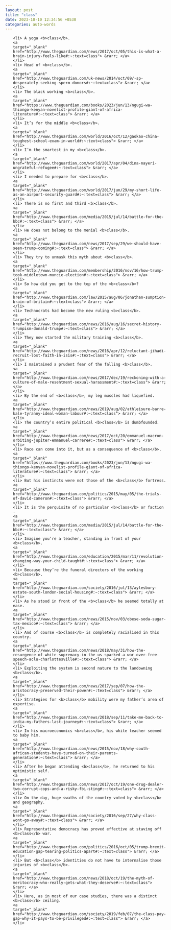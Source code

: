 ```yaml
---
layout: post
title: "class"
date: 2023-10-10 12:34:56 +0530
categories: auto-words
---
```

<ol>

    <li> A yoga <b>class</b>.
    <a 
    target="_blank" 
    href="http://www.theguardian.com/news/2017/oct/05/this-is-what-a-brain-injury-feels-like#:~:text=class"> &rarr; </a>
    </li>
    <li> Head of <b>class</b>.
    <a 
    target="_blank" 
    href="http://www.theguardian.com/uk-news/2014/oct/09/-sp-desperately-seeking-sperm-donors#:~:text=class"> &rarr; </a>
    </li>
    <li> The black working <b>class</b>.
    <a 
    target="_blank" 
    href="https://www.theguardian.com/books/2023/jun/13/ngugi-wa-thiongo-kenyan-novelist-profile-giant-of-africa-literature#:~:text=class"> &rarr; </a>
    </li>
    <li> It’s for the middle <b>class</b>.
    <a 
    target="_blank" 
    href="http://www.theguardian.com/world/2016/oct/12/gaokao-china-toughest-school-exam-in-world#:~:text=class"> &rarr; </a>
    </li>
    <li> I’m the smartest in my <b>class</b>.
    <a 
    target="_blank" 
    href="http://www.theguardian.com/world/2017/apr/04/dina-nayeri-ungrateful-refugee#:~:text=class"> &rarr; </a>
    </li>
    <li> I needed to prepare for <b>class</b>.
    <a 
    target="_blank" 
    href="http://www.theguardian.com/world/2017/jun/29/my-short-life-as-an-airport-security-guard#:~:text=class"> &rarr; </a>
    </li>
    <li> There is no first and third <b>class</b>.
    <a 
    target="_blank" 
    href="http://www.theguardian.com/media/2015/jul/14/battle-for-the-bbc#:~:text=class"> &rarr; </a>
    </li>
    <li> He does not belong to the menial <b>class</b>.
    <a 
    target="_blank" 
    href="http://www.theguardian.com/news/2017/sep/29/we-should-have-seen-trump-coming#:~:text=class"> &rarr; </a>
    </li>
    <li> They try to unmask this myth about <b>class</b>.
    <a 
    target="_blank" 
    href="http://www.theguardian.com/membership/2016/nov/16/how-trump-took-middletown-muncie-election#:~:text=class"> &rarr; </a>
    </li>
    <li> So how did you get to the top of the <b>class</b>?
    <a 
    target="_blank" 
    href="http://www.theguardian.com/law/2015/aug/06/jonathan-sumption-brain-of-britain#:~:text=class"> &rarr; </a>
    </li>
    <li> Technocrats had become the new ruling <b>class</b>.
    <a 
    target="_blank" 
    href="http://www.theguardian.com/news/2016/aug/16/secret-history-trumpism-donald-trump#:~:text=class"> &rarr; </a>
    </li>
    <li> They now started the military training <b>class</b>.
    <a 
    target="_blank" 
    href="http://www.theguardian.com/news/2016/apr/12/reluctant-jihadi-recruit-lost-faith-in-isis#:~:text=class"> &rarr; </a>
    </li>
    <li> I maintained a prudent fear of the falling <b>class</b>.
    <a 
    target="_blank" 
    href="http://www.theguardian.com/news/2017/dec/19/reckoning-with-a-culture-of-male-resentment-sexual-harassment#:~:text=class"> &rarr; </a>
    </li>
    <li> By the end of <b>class</b>, my leg muscles had liquefied.
    <a 
    target="_blank" 
    href="http://www.theguardian.com/news/2019/aug/02/athleisure-barre-kale-tyranny-ideal-woman-labour#:~:text=class"> &rarr; </a>
    </li>
    <li> The country’s entire political <b>class</b> is dumbfounded.
    <a 
    target="_blank" 
    href="http://www.theguardian.com/news/2017/oct/20/emmanuel-macron-orbiting-jupiter-emmanuel-carrere#:~:text=class"> &rarr; </a>
    </li>
    <li> Race can come into it, but as a consequence of <b>class</b>.
    <a 
    target="_blank" 
    href="https://www.theguardian.com/books/2023/jun/13/ngugi-wa-thiongo-kenyan-novelist-profile-giant-of-africa-literature#:~:text=class"> &rarr; </a>
    </li>
    <li> But his instincts were not those of the <b>class</b> fortress.
    <a 
    target="_blank" 
    href="http://www.theguardian.com/politics/2015/may/05/the-trials-of-david-cameron#:~:text=class"> &rarr; </a>
    </li>
    <li> It is the perquisite of no particular <b>class</b> or faction .
    <a 
    target="_blank" 
    href="http://www.theguardian.com/media/2015/jul/14/battle-for-the-bbc#:~:text=class"> &rarr; </a>
    </li>
    <li> Imagine you’re a teacher, standing in front of your <b>class</b>.
    <a 
    target="_blank" 
    href="http://www.theguardian.com/education/2015/mar/11/revolution-changing-way-your-child-taught#:~:text=class"> &rarr; </a>
    </li>
    <li> Because they’re the funeral directors of the working <b>class</b>.
    <a 
    target="_blank" 
    href="http://www.theguardian.com/society/2016/jul/13/aylesbury-estate-south-london-social-housing#:~:text=class"> &rarr; </a>
    </li>
    <li> As he stood in front of the <b>class</b> he seemed totally at ease.
    <a 
    target="_blank" 
    href="http://www.theguardian.com/news/2015/nov/03/obese-soda-sugar-tax-mexico#:~:text=class"> &rarr; </a>
    </li>
    <li> And of course <b>class</b> is completely racialised in this country.
    <a 
    target="_blank" 
    href="http://www.theguardian.com/news/2018/may/31/how-the-resurgence-of-white-supremacy-in-the-us-sparked-a-war-over-free-speech-aclu-charlottesville#:~:text=class"> &rarr; </a>
    </li>
    <li> Exploiting the system is second nature to the landowning <b>class</b>.
    <a 
    target="_blank" 
    href="http://www.theguardian.com/news/2017/sep/07/how-the-aristocracy-preserved-their-power#:~:text=class"> &rarr; </a>
    </li>
    <li> Strategies for <b>class</b> mobility were my father’s area of expertise.
    <a 
    target="_blank" 
    href="http://www.theguardian.com/news/2018/sep/11/take-me-back-to-india-my-fathers-last-journey#:~:text=class"> &rarr; </a>
    </li>
    <li> In his macroeconomics <b>class</b>, his white teacher seemed to baby him.
    <a 
    target="_blank" 
    href="http://www.theguardian.com/news/2015/nov/18/why-south-african-students-have-turned-on-their-parents-generation#:~:text=class"> &rarr; </a>
    </li>
    <li> After he began attending <b>class</b>, he returned to his optimistic self.
    <a 
    target="_blank" 
    href="http://www.theguardian.com/news/2017/oct/19/one-drug-dealer-two-corrupt-cops-and-a-risky-fbi-sting#:~:text=class"> &rarr; </a>
    </li>
    <li> On the day, huge swaths of the country voted by <b>class</b> and geography.
    <a 
    target="_blank" 
    href="http://www.theguardian.com/society/2016/sep/27/why-class-wont-go-away#:~:text=class"> &rarr; </a>
    </li>
    <li> Representative democracy has proved effective at staving off <b>class</b> war.
    <a 
    target="_blank" 
    href="http://www.theguardian.com/politics/2016/oct/05/trump-brexit-education-gap-tearing-politics-apart#:~:text=class"> &rarr; </a>
    </li>
    <li> But <b>class</b> identities do not have to internalise those injuries of <b>class</b>.
    <a 
    target="_blank" 
    href="http://www.theguardian.com/news/2018/oct/19/the-myth-of-meritocracy-who-really-gets-what-they-deserve#:~:text=class"> &rarr; </a>
    </li>
    <li> Here, as in most of our case studies, there was a distinct <b>class</b> ceiling.
    <a 
    target="_blank" 
    href="http://www.theguardian.com/society/2019/feb/07/the-class-pay-gap-why-it-pays-to-be-privileged#:~:text=class"> &rarr; </a>
    </li>